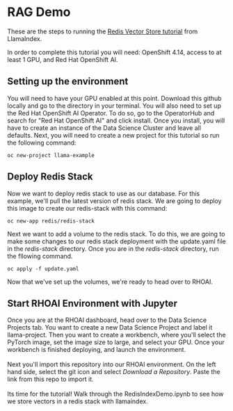 # RAG Demo

These are the steps to running the [Redis Vector Store tutorial](https://docs.llamaindex.ai/en/stable/examples/vector_stores/RedisIndexDemo.html) from LlamaIndex.

In order to complete this tutorial you will need: OpenShift 4.14, access to at least 1 GPU, and Red Hat OpenShift AI. 

## Setting up the environment

You will need to have your GPU enabled at this point. Download this github locally and go to the directory in your terminal. You will also need to set up the Red Hat OpenShift AI Operator. To do so, go to the OperatorHub and search for "Red Hat OpenShift AI" and click install. Once you install, you will have to create an instance of the Data Science Cluster and leave all defaults. Next, you will need to create a new project for this tutorial so run the following command: 
```
oc new-project llama-example
```

## Deploy Redis Stack

Now we want to deploy redis stack to use as our database. For this example, we'll pull the latest version of redis stack. We are going to deploy this image to create our redis-stack with this command:
```
oc new-app redis/redis-stack
```
Next we want to add a volume to the redis stack. To do this, we are going to make some changes to our redis stack deployment with the update.yaml file in the *redis-stack* directory. Once you are in the *redis-stack* directory, run the fllowing command.
```
oc apply -f update.yaml
```
Now that we've set up the volumes, we're ready to head over to RHOAI. 

## Start RHOAI Environment with Jupyter

Once you are at the RHOAI dashboard, head over to the Data Science Projects tab. You want to create a new Data Science Project and label it llama-project. Then you want to create a workbench, where you'll select the PyTorch image, set the image size to large, and select your GPU. Once your workbench is finished deploying, and launch the environment. </br>
</br>
Next you'll import this repository into our RHOAI environment. On the left hand side, select the git icon and select *Download a Repository*. Paste the link from this repo to import it. </br>
</br>
Its time for the tutorial! Walk through the RedisIndexDemo.ipynb to see how we store vectors in a redis stack with llamaindex.

